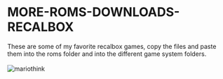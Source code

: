 # MORE-ROMS-DOWNLOADS-RECALBOX
These are some of my favorite recalbox games, copy the files and paste them into the roms folder and into the different game system folders.
<br>
<br>
![mariothink](https://user-images.githubusercontent.com/111402072/215295245-57a6b34e-63e5-4bfa-9fd8-5d4981dc6999.gif)
